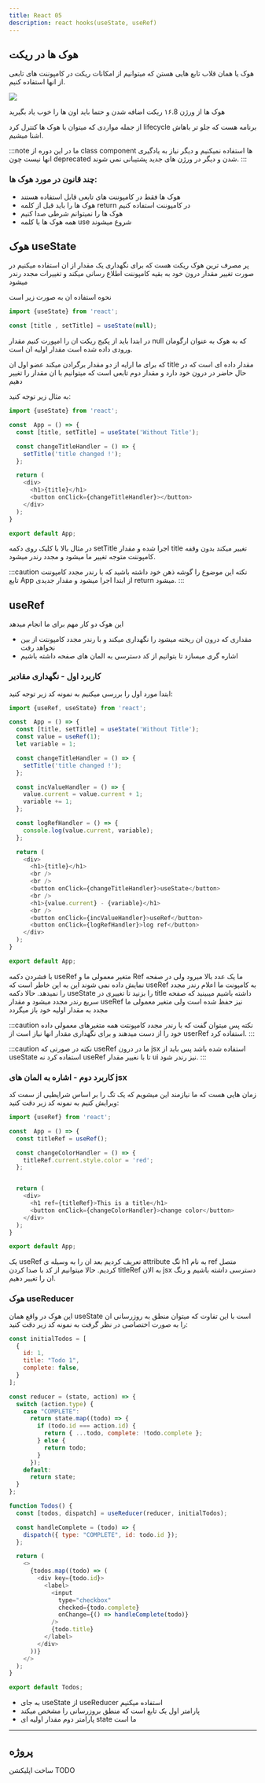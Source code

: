 ```yaml
---
title: React 05
description: react hooks(useState, useRef)
---
```


## هوک ها در ریکت

هوک یا همان قلاب تابع هایی هستن که میتوانیم از امکانات ریکت در کامپوننت های تابعی از انها استفاده کنیم.

![](../images/react-hooks.png)

هوک ها از ورژن ۱۶.8 ریکت اضافه شدن و حتما باید اون ها را خوب یاد بگیرید

از جمله مواردی که میتوان با هوک ها کنترل کرد lifecycle برنامه هست که جلو تر باهاش اشنا میشیم.

:::note
ما در این دوره از class component ها استفاده نمیکنیم و دیگر نیاز به یادگیری انها نیست چون deprecated شدن و دیگر در ورژن های جدید پشتیبانی نمی شوند.
:::

### چند قانون در مورد هوک ها:

- هوک ها فقط در کامپوننت های تابعی قابل استفاده هستند
- هوک ها را باید قبل از کلمه return در کامپوننت استفاده کنیم
- هوک ها را نمیتوانم شرطی صدا کنیم
- همه هوک ها با کلمه use شروع میشوند


## هوک useState 
پر مصرف ترین هوک ریکت هست که برای نگهداری یک مقدار از ان استفاده میکنیم 
در صورت تغییر مقدار درون خود به بقیه کامپوننت اطلاع رسانی میکند و تغییرات مجدد رندر میشود

نحوه استفاده ان به صورت زیر است 

```javascript
import {useState} from 'react';

const [title , setTitle] = useState(null);
```

در ابتدا باید از پکیج ریکت ان را امپورت کنیم
مقدار null که به هوک به عنوان ارگومان ورودی داده شده است مقدار اولیه ان است.

که برای ما ارایه از دو مقدار برگرادن میکند عضو اول ان title مقدار داده ای است که در حال حاضر در درون خود دارد و مقدار دوم تابعی است که میتوانیم با ان مقدار را تغییر دهیم

به مثال زیر توجه کنید:

```javascript
import {useState} from 'react';

const  App = () => {
  const [title, setTitle] = useState('Without Title');

  const changeTitleHandler = () => {
    setTitle('title changed !');
  };

  return (
    <div>
      <h1>{title}</h1>
      <button onClick={changeTitleHandler}></button>
    </div>
  );
}

export default App;
```

در مثال بالا با کلیک روی دکمه setTitle اجرا شده و مقدار title تغییر میکند بدون وقفه کامپوننت متوجه تغییر ما میشود و مجدد رندر میشود.

:::caution نکته
این موضوع را گوشه ذهن خود داشته باشید که با رندر مجدد کامپوننت تابع App از ابتدا اجرا میشود و مقدار جدیدی return میشود.
:::

## useRef

این هوک دو کار مهم برای ما انجام میدهد
- مقداری که درون ان ریخته میشود را نگهداری میکند و با رندر مجدد کامپونتت از بین نخواهد رفت
- اشاره گری میسازد تا بتوانیم از کد دسترسی به المان های صفحه داشته باشیم

### کاربرد اول - نگهداری مقادیر
ابتدا مورد اول را بررسی میکنیم
به نمونه کد زیر توجه کنید:

```javascript
import {useRef, useState} from 'react';

const  App = () => {
  const [title, setTitle] = useState('Without Title');
  const value = useRef(1);
  let variable = 1;

  const changeTitleHandler = () => {
    setTitle('title changed !');
  };

  const incValueHandler = () => {
    value.current = value.current + 1;
    variable += 1;
  };

  const logRefHandler = () => {
    console.log(value.current, variable);
  };

  return (
    <div>
      <h1>{title}</h1>
      <br />
      <br />
      <button onClick={changeTitleHandler}>useState</button>
      <br />
      <h1>{value.current} - {variable}</h1>
      <br />
      <button onClick={incValueHandler}>useRef</button>
      <button onClick={logRefHandler}>log ref</button>
    </div>
  );
}

export default App;
```

با فشردن دکمه useRef متغیر معمولی ما و Ref ما یک عدد بالا میرود ولی در صفحه نمایش داده نمی شوند این به این خاطر است که useRef به کامپونت ما اعلام رندر مجدد را نمیدهد.
حالا دکمه useState را بزنید تا تغییری در title داشته باشیم میبینید که صفحه سریع رندر مجدد میشود و مقدار useRef نیز حفظ شده است ولی متغیر معمولی ما مجدد به مقدار اولیه خود باز میگردد

:::caution نکته
پس میتوان گفت که با رندر مجدد کامپونتت همه متغیرهای معمولی داده خود را از دست میدهند و برای نگهداری مقدار انها نیاز است از userRef استفاده کرد.
:::

:::caution نکته
در صورتی که useRef ما در درون jsx استفاده شده باشد پس باید از useState استفاده کرد نه useRef تا با نغییر مقدار ui نیز رندر شود.
:::

### کاربرد دوم -  اشاره به المان های jsx
زمان هایی هست که ما نیازمند این میشویم که یک تگ را بر اساس شرایطیی از سمت کد ویرایش کنیم 
به نمونه کد زیر دقت کنید:

```javascript
import {useRef} from 'react';

const  App = () => {
  const titleRef = useRef();

  const changeColorHandler = () => {
    titleRef.current.style.color = 'red';
  };


  return (
    <div>
      <h1 ref={titleRef}>This is a title</h1>
      <button onClick={changeColorHandler}>change color</button>
    </div>
  );
}

export default App;
```

یک useRef تعریف کردیم بعد ان را به وسیله ی attribute تگ h1 به نام ref متصل کردیم.
حالا میتوانیم از کد با صدا کردن titleRef به الان jsx دسترسی داشته باشیم و رنگ ان را تغییر دهیم.


### هوک useReducer 
این هوک در واقع همان useState است با این تفاوت که میتوان منطق به روزرسانی ان را به صورت اختصاصی در نظر گرفت به نمونه کد زیر دقت کنید:

```javascript
const initialTodos = [
  {
    id: 1,
    title: "Todo 1",
    complete: false,
  }
];

const reducer = (state, action) => {
  switch (action.type) {
    case "COMPLETE":
      return state.map((todo) => {
        if (todo.id === action.id) {
          return { ...todo, complete: !todo.complete };
        } else {
          return todo;
        }
      });
    default:
      return state;
  }
};

function Todos() {
  const [todos, dispatch] = useReducer(reducer, initialTodos);

  const handleComplete = (todo) => {
    dispatch({ type: "COMPLETE", id: todo.id });
  };

  return (
    <>
      {todos.map((todo) => (
        <div key={todo.id}>
          <label>
            <input
              type="checkbox"
              checked={todo.complete}
              onChange={() => handleComplete(todo)}
            />
            {todo.title}
          </label>
        </div>
      ))}
    </>
  );
}

export default Todos;
```

- به جای useState از useReducer استفاده میکنیم 
- پارامتر اول یک تابع است که منطق بروزرسانی را مشخص میکند
- پارامتر دوم مقدار اولیه ای state ما است

---
## پروژه

ساخت اپلیکشن TODO

